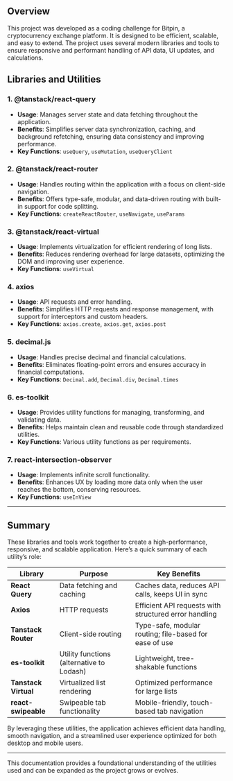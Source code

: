 ## Overview

This project was developed as a coding challenge for Bitpin, a cryptocurrency exchange platform. It is designed to be efficient, scalable, and easy to extend. The project uses several modern libraries and tools to ensure responsive and performant handling of API data, UI updates, and calculations.

## Libraries and Utilities

### 1. **@tanstack/react-query**

- **Usage**: Manages server state and data fetching throughout the application.
- **Benefits**: Simplifies server data synchronization, caching, and background refetching, ensuring data consistency and improving performance.
- **Key Functions**: `useQuery`, `useMutation`, `useQueryClient`

### 2. **@tanstack/react-router**

- **Usage**: Handles routing within the application with a focus on client-side navigation.
- **Benefits**: Offers type-safe, modular, and data-driven routing with built-in support for code splitting.
- **Key Functions**: `createReactRouter`, `useNavigate`, `useParams`

### 3. **@tanstack/react-virtual**

- **Usage**: Implements virtualization for efficient rendering of long lists.
- **Benefits**: Reduces rendering overhead for large datasets, optimizing the DOM and improving user experience.
- **Key Functions**: `useVirtual`

### 4. **axios**

- **Usage**: API requests and error handling.
- **Benefits**: Simplifies HTTP requests and response management, with support for interceptors and custom headers.
- **Key Functions**: `axios.create`, `axios.get`, `axios.post`

### 5. **decimal.js**

- **Usage**: Handles precise decimal and financial calculations.
- **Benefits**: Eliminates floating-point errors and ensures accuracy in financial computations.
- **Key Functions**: `Decimal.add`, `Decimal.div`, `Decimal.times`

### 6. **es-toolkit**

- **Usage**: Provides utility functions for managing, transforming, and validating data.
- **Benefits**: Helps maintain clean and reusable code through standardized utilities.
- **Key Functions**: Various utility functions as per requirements.

### 7. **react-intersection-observer**

- **Usage**: Implements infinite scroll functionality.
- **Benefits**: Enhances UX by loading more data only when the user reaches the bottom, conserving resources.
- **Key Functions**: `useInView`

---

## Summary

These libraries and tools work together to create a high-performance, responsive, and scalable application. Here’s a quick summary of each utility’s role:

| Library              | Purpose                                   | Key Benefits                                           |
| -------------------- | ----------------------------------------- | ------------------------------------------------------ |
| **React Query**      | Data fetching and caching                 | Caches data, reduces API calls, keeps UI in sync       |
| **Axios**            | HTTP requests                             | Efficient API requests with structured error handling  |
| **Tanstack Router**  | Client-side routing                       | Type-safe, modular routing; file-based for ease of use |
| **es-toolkit**       | Utility functions (alternative to Lodash) | Lightweight, tree-shakable functions                   |
| **Tanstack Virtual** | Virtualized list rendering                | Optimized performance for large lists                  |
| **react-swipeable**  | Swipeable tab functionality               | Mobile-friendly, touch-based tab navigation            |

By leveraging these utilities, the application achieves efficient data handling, smooth navigation, and a streamlined user experience optimized for both desktop and mobile users.

---

This documentation provides a foundational understanding of the utilities used and can be expanded as the project grows or evolves.
